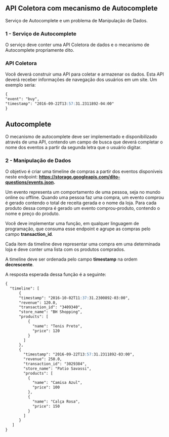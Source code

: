 ## API Coletora com mecanismo de Autocomplete

Serviço de Autocomplete e um
problema de Manipulação de Dados.

### 1 - Serviço de Autocomplete
O serviço deve conter uma API Coletora de dados e o mecanismo de
Autocomplete propriamente dito.

### API Coletora

Você deverá construir uma API para coletar e armazenar os dados. Esta API deverá
receber informações de navegação dos usuários em um site. Um exemplo seria:

```markdown
{
"event": "buy",
"timestamp": "2016-09-22T13:57:31.2311892-04:00"
}
```
## Autocomplete

O mecanismo de autocomplete deve ser implementado e disponibilizado através de
uma API, contendo um campo de busca que deverá completar o nome dos eventos
a partir da segunda letra que o usuário digitar.


### 2 - Manipulação de Dados

O objetivo é criar uma timeline de compras a partir dos eventos disponíveis neste
endpoint: **https://storage.googleapis.com/dito-questions/events.json.**


Um evento representa um comportamento de uma pessoa, seja no mundo online
ou offline. Quando uma pessoa faz uma compra, um evento comprou é gerado
contendo o total de receita gerada e o nome da loja. Para cada produto dessa
compra é gerado um evento comprou-produto, contendo o nome e preço do
produto.

Você deve implementar uma função, em qualquer linguagem de programação, que
consuma esse endpoint e agrupe as compras pelo campo **transaction_id**. 

Cada item da timeline deve representar uma compra em uma determinada loja e deve
conter uma lista com os produtos comprados.


A timeline deve ser ordenada pelo campo **timestamp** na ordem **decrescente**.

A resposta esperada dessa função é a seguinte:

```markdown
{
  "timeline": [
      {
      "timestamp": "2016-10-02T11:37:31.2300892-03:00",
      "revenue": 120.0,
      "transaction_id": "3409340",
      "store_name": "BH Shopping",
      "products": [
          {
            "name": "Tenis Preto",
            "price": 120
          }
        ]
      },
      {
        "timestamp": "2016-09-22T13:57:31.2311892-03:00",
        "revenue": 250.0,
        "transaction_id": "3029384",
        "store_name": "Patio Savassi",
        "products": [
          {
            "name": "Camisa Azul",
            "price": 100
          },
          {
            "name": "Calça Rosa",
            "price": 150
          }
        ]
      }
   ]
}

```

